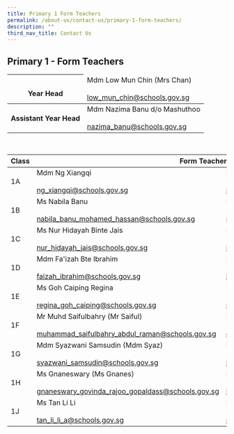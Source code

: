 ```yaml
---
title: Primary 1 Form Teachers
permalink: /about-us/contact-us/primary-1-form-teachers/
description: ""
third_nav_title: Contact Us
---
```

## **Primary 1 - Form Teachers**

<table>
<thead>
  <tr>
    <th><br>Year Head</th>
    <td>Mdm Low Mun Chin (Mrs Chan)<br><br><a href="mailto:low_mun_chin@schools.gov.sg">low_mun_chin@schools.gov.sg</a><br></td>
  </tr>
</thead>
<tbody>
  <tr>
    <th>  Assistant Year Head</th>
    <td> Mdm Nazima Banu d/o Mashuthoo<br><br><a href="mailto:nazima_banu@schools.gov.sg">nazima_banu@schools.gov.sg</a>  </td>
  </tr>
</tbody>
</table>

<br>

<table>
<thead>
  <tr>
    <th>Class</th>
    <th colspan="2">Form Teachers<br></th>
  </tr>
</thead>
<tbody>
  <tr>
    <td>1A</td>
    <td>Mdm Ng Xiangqi<br><br><a href="mailto:ng_xiangqi@schools.gov.sg" target="_blank" rel="noopener noreferrer">ng_xiangqi@schools.gov.sg</a></td>
    <td>Mr Nur Muhammad Kamal<br><br><a href="mailto:nur_muhammad_kamal_mat@schools.gov.sg" target="_blank" rel="noopener noreferrer">nur_muhammad_kamal_mat@schools.gov.sg</a></td>
  </tr>
  <tr>
    <td>1B</td>
    <td>Ms Nabila Banu<br><br><a href="mailto:nabila_banu_mohamed_hassan@schools.gov.sg" target="_blank" rel="noopener noreferrer">nabila_banu_mohamed_hassan@schools.gov.sg</a></td>
    <td>Mdm Peng Jing Jing<br><br><a href="mailto:peng_jingjing@schools.gov.sg">peng_jingjing@schools.gov.sg</a><br></td>
  </tr>
  <tr>
    <td>1C</td>
    <td>Ms Nur Hidayah Binte Jais<br><br><a href="mailto:nur_hidayah_jais@schools.gov.sg" target="_blank" rel="noopener noreferrer">nur_hidayah_jais@schools.gov.sg</a></td>
    <td>Mdm Li Lin<br><br><a href="mailto:li_lin@schools.gov.sg" target="_blank" rel="noopener noreferrer">li_lin@schools.gov.sg</a></td>
  </tr>
  <tr>
    <td> 1D</td>
    <td>Mdm Fa'izah Bte Ibrahim<br><br><a href="mailto:faizah_ibrahim@schools.gov.sg" target="_blank" rel="noopener noreferrer">faizah_ibrahim@schools.gov.sg</a> </td>
    <td>Mdm Koh Pei Ling Daylily<br><br><a href="mailto:koh_pei_ling_daylily@schools.gov.sg">koh_pei_ling_daylily@schools.gov.sg</a> </td>
  </tr>
  <tr>
    <td>1E</td>
    <td>Ms Goh Caiping Regina<br><br><a href="mailto:regina_goh_caiping@schools.gov.sg" target="_blank" rel="noopener noreferrer">regina_goh_caiping@schools.gov.sg</a> </td>
    <td>Mdm Nazima Banu<br><br><a href="mailto:nazima_banu@schools.gov.sg" target="_blank" rel="noopener noreferrer">nazima_banu@schools.gov.sg</a> </td>
  </tr>
  <tr>
    <td>1F</td>
    <td>Mr Muhd Saifulbahry (Mr Saiful)<br><br><a href="mailto:muhammad_saifulbahry_abdul_raman@schools.gov.sg" target="_blank" rel="noopener noreferrer">muhammad_saifulbahry_abdul_raman@schools.gov.sg</a> </td>
    <td>Mdm Chen Xujin<br><br><a href="mailto:chen_xujin@schools.gov.sg">chen_xujin@schools.gov.sg</a> </td>
  </tr>
  <tr>
    <td>1G</td>
    <td>Mdm Syazwani Samsudin (Mdm Syaz)<br><br><a href="mailto:syazwani_samsudin@schools.gov.sg" target="_blank" rel="noopener noreferrer">syazwani_samsudin@schools.gov.sg</a> </td>
    <td> Mdm Li Lin<br><br><a href="mailto:li_lin@schools.gov.sg" target="_blank" rel="noopener noreferrer">li_lin@schools.gov.sg</a></td>
  </tr>
  <tr>
    <td>  1H</td>
    <td>Ms Gnaneswary (Ms Gnanes)<br><br><a href="mailto:gnaneswary_govinda_rajoo_gopaldass@schools.gov.sg" target="_blank" rel="noopener noreferrer">gnaneswary_govinda_rajoo_gopaldass@schools.gov.sg</a></td>
    <td>  Mdm Lim Li Ling Carol (Mrs Quek)<br><br><a href="mailto:lim_li_ling_carol@schools.gov.sg" target="_blank" rel="noopener noreferrer">lim_li_ling_carol@schools.gov.sg</a></td>
  </tr>
  <tr>
    <td> 1J</td>
    <td>Ms Tan Li Li<br><br><a href="mailto:tan_li_li_a@schools.gov.sg" target="_blank" rel="noopener noreferrer">tan_li_li_a@schools.gov.sg</a> </td>
    <td>Mdm Rashidah Bte Mohamed Rafei<br><br><a href="mailto:rashidah_mohamed_rafei@schools.gov.sg" target="_blank" rel="noopener noreferrer">rashidah_mohamed_rafei@schools.gov.sg</a> </td>
  </tr>
</tbody>
</table>